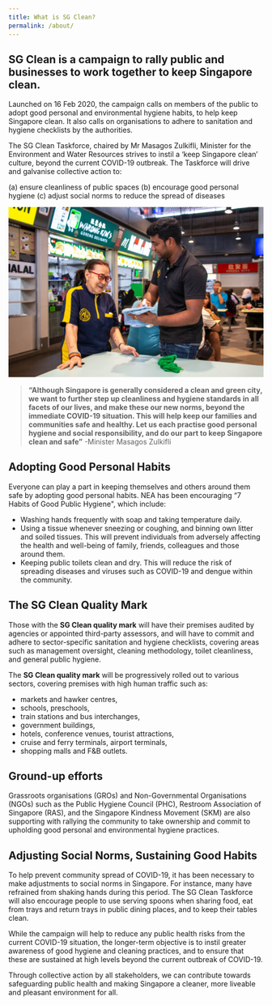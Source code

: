```yaml
---
title: What is SG Clean?
permalink: /about/
---
```


## SG Clean is a campaign to rally public and businesses to work together to keep Singapore clean.  
  
Launched on 16 Feb 2020, the campaign calls on members of the public to adopt good personal and environmental hygiene habits, to help keep Singapore clean. It also calls on organisations to adhere to sanitation and hygiene checklists by the authorities.  

The SG Clean Taskforce, chaired by Mr Masagos Zulkifli, Minister for the Environment and Water Resources strives to instil a ‘keep Singapore clean’ culture, beyond the current COVID-19 outbreak. The Taskforce will drive and galvanise collective action to: 

(a) ensure cleanliness of public spaces
(b) encourage good personal hygiene
(c) adjust social norms to reduce the spread of diseases  


![Getting SG Clean certified](/images/hawker1.jpg)

> **“**Although Singapore is generally considered a clean and green city, we want to further step up cleanliness and hygiene standards in all facets of our lives, and make these our new norms, beyond the immediate COVID-19 situation. This will help keep our families and communities safe and healthy. Let us each practise good personal hygiene and social responsibility, and do our part to keep Singapore clean and safe**”** -Minister Masagos Zulkifli


##  Adopting Good Personal Habits 

Everyone can play a part in keeping themselves and others around them safe by adopting good personal habits. NEA has been encouraging “7 Habits of Good Public Hygiene", which include:

- Washing hands frequently with soap and taking temperature daily.
- Using a tissue whenever sneezing or coughing, and binning own litter and soiled tissues. This will prevent individuals from adversely affecting the health and well-being of family, friends, colleagues and those around them.
- Keeping public toilets clean and dry. This will reduce the risk of spreading diseases and viruses such as COVID-19 and dengue within the community.


## The SG Clean Quality Mark

Those with the **SG Clean quality mark** will have their premises audited by agencies or appointed third-party assessors, and will have to commit and adhere to sector-specific sanitation and hygiene checklists, covering areas such as management oversight, cleaning methodology, toilet cleanliness, and general public hygiene.  
  
The **SG Clean quality mark** will be progressively rolled out to various sectors, covering premises with high human traffic such as:

- markets and hawker centres,
- schools, preschools,
- train stations and bus interchanges,  
- government buildings,  
- hotels, conference venues, tourist attractions,  
- cruise and ferry terminals, airport terminals,  
- shopping malls and F&B outlets.


## Ground-up efforts

Grassroots organisations (GROs) and Non-Governmental Organisations (NGOs) such as the Public Hygiene Council (PHC), Restroom Association of Singapore (RAS), and the Singapore Kindness Movement (SKM) are also supporting with rallying the community to take ownership and commit to upholding good personal and environmental hygiene practices.


## Adjusting Social Norms, Sustaining Good Habits

To help prevent community spread of COVID-19, it has been necessary to make adjustments to social norms in Singapore. For instance, many have refrained from shaking hands during this period. The SG Clean Taskforce will also encourage people to use serving spoons when sharing food, eat from trays and return trays in public dining places, and to keep their tables clean. 

While the campaign will help to reduce any public health risks from the current COVID-19 situation, the longer-term objective is to instil greater awareness of good hygiene and cleaning practices, and to ensure that these are sustained at high levels beyond the current outbreak of COVID-19.  
  
Through collective action by all stakeholders, we can contribute towards safeguarding public health and making Singapore a cleaner, more liveable and pleasant environment for all.

